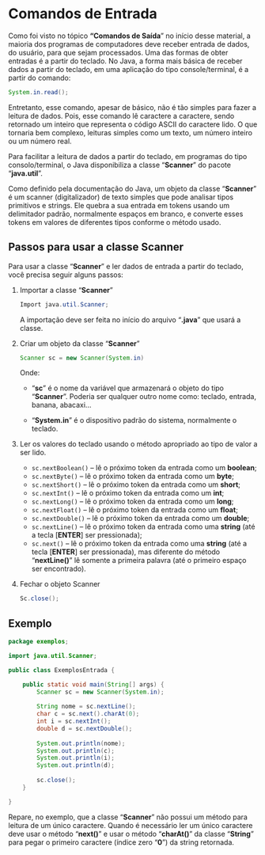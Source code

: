 # Comandos de Entrada

Como foi visto no tópico **“Comandos de Saída**” no início desse material, a maioria dos programas de computadores deve receber entrada de dados, do usuário, para que sejam processados. Uma das formas de obter entradas é a partir do teclado. No Java, a forma mais básica de receber dados a partir do teclado, em uma aplicação do tipo console/terminal, é a partir do comando:

```java
System.in.read();
```

Entretanto, esse comando, apesar de básico, não é tão simples para fazer a leitura de dados. Pois, esse comando lê caractere a caractere, sendo retornado um inteiro que representa o código ASCII do caractere lido. O que tornaria bem complexo, leituras simples como um texto, um número inteiro ou um número real.

Para facilitar a leitura de dados a partir do teclado, em programas do tipo consolo/terminal, o Java disponibiliza a classe “**Scanner**” do pacote “**java.util**”.

Como definido pela documentação do Java, um objeto da classe “**Scanner**” é um scanner (digitalizador) de texto simples que pode analisar tipos primitivos e strings. Ele quebra a sua entrada em tokens usando um delimitador padrão, normalmente espaços em branco, e converte esses tokens em valores de diferentes tipos conforme o método usado.

## Passos para usar a classe Scanner

Para usar a classe “**Scanner**” e ler dados de entrada a partir do teclado, você precisa seguir alguns passos:

1. Importar a classe “**Scanner**”

    ```java
    Import java.util.Scanner;
    ```

    A importação deve ser feita no início do arquivo “**.java**” que usará a classe.

2. Criar um objeto da classe “**Scanner**”

    ```java
    Scanner sc = new Scanner(System.in)
    ```

    Onde:

    - “**sc**” é o nome da variável que armazenará o objeto do tipo “**Scanner**”. Poderia ser qualquer outro nome como: teclado, entrada, banana, abacaxi...

    - “**System.in**” é o dispositivo padrão do sistema, normalmente o teclado.

3.	Ler os valores do teclado usando o método apropriado ao tipo de valor a ser lido.

    - ```sc.nextBoolean()``` – lê o próximo token da entrada como um **boolean**;
    - ```sc.nextByte()``` – lê o próximo token da entrada como um **byte**;
    - ```sc.nextShort()``` – lê o próximo token da entrada como um **short**;
    - ```sc.nextInt()``` – lê o próximo token da entrada como um **int**;
    - ```sc.nextLong()``` – lê o próximo token da entrada como um **long**;
    - ```sc.nextFloat()``` – lê o próximo token da entrada como um **float**;
    - ```sc.nextDouble()``` – lê o próximo token da entrada como um **double**;
    - ```sc.nextLine()``` – lê o próximo token da entrada como uma **string** (até a tecla [**ENTER**] ser pressionada);
    - ```sc.next()``` – lê o próximo token da entrada como uma **string** (até a tecla [**ENTER**] ser pressionada), mas diferente do método “**nextLine()**” lê somente a primeira palavra (até o primeiro espaço ser encontrado).

4.	Fechar o objeto Scanner

    ```java
    Sc.close(); 
    ```

## Exemplo

```java
package exemplos;

import java.util.Scanner;

public class ExemplosEntrada {

	public static void main(String[] args) {
		Scanner sc = new Scanner(System.in);
		
		String nome = sc.nextLine();
		char c = sc.next().charAt(0);
		int i = sc.nextInt();
		double d = sc.nextDouble();
		
		System.out.println(nome);
		System.out.println(c);
		System.out.println(i);
		System.out.println(d);
		
		sc.close();
	}

}
```

Repare, no exemplo, que a classe “**Scanner**” não possui um método para leitura de um único caractere. Quando é necessário ler um único caractere deve usar o método “**next()**” e usar o método “**charAt()**” da classe “**String**” para pegar o primeiro caractere (índice zero “**0**”) da string retornada.

